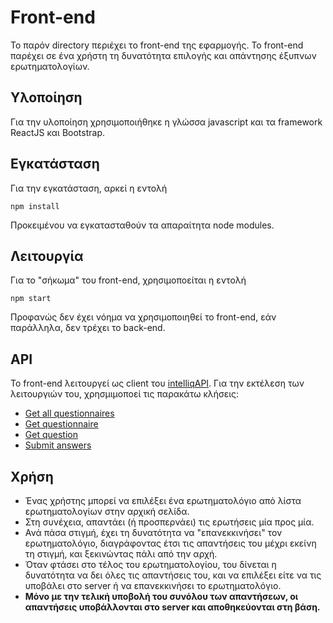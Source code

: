 # Front-end

Το παρόν directory περιέχει το front-end της εφαρμογής.
Το front-end παρέχει σε ένα χρήστη τη δυνατότητα επιλογής και απάντησης έξυπνων ερωτηματολογίων.

## Υλοποίηση
Για την υλοποίηση χρησιμοποιήθηκε η γλώσσα javascript και τα framework ReactJS και Bootstrap.

## Εγκατάσταση
Για την εγκατάσταση, αρκεί η εντολή
```
npm install
```
Προκειμένου να εγκατασταθούν τα απαραίτητα node modules.

## Λειτουργία
Για το "σήκωμα" του front-end, χρησιμοποείται η εντολή
```
npm start
```

Προφανώς δεν έχει νόημα να χρησιμοποιηθεί το front-end, εάν παράλληλα, δεν τρέχει το back-end.

## API

Το front-end λειτουργεί ως client του [intelliqAPI](https://documenter.getpostman.com/view/23942102/2s935mtRK8).
Για την εκτέλεση των λειτουργιών του, χρησμιμοποεί τις παρακάτω κλήσεις:
- [Get all questionnaires](https://documenter.getpostman.com/view/23942102/2s935mtRK8#92e6df54-e5b1-4bab-9561-e2e062ed5ef0)
- [Get questionnaire](https://documenter.getpostman.com/view/23942102/2s935mtRK8#2b168f62-4bfa-4d56-9b12-b9d95fac5503)
- [Get question](https://documenter.getpostman.com/view/23942102/2s935mtRK8#c4030d5a-bbcc-4b9b-b24d-45da61632b63)
- [Submit answers](https://documenter.getpostman.com/view/23942102/2s935mtRK8#46ad4a88-ee53-49b6-8b31-488e2e5ebc40)

## Χρήση

- Ένας χρήστης μπορεί να επιλέξει ένα ερωτηματολόγιο από λίστα ερωτηματολογίων στην αρχική σελίδα.
- Στη συνέχεια, απαντάει (ή προσπερνάει) τις ερωτήσεις μία προς μία.
- Ανά πάσα στιγμή, έχει τη δυνατότητα να "επανεκκινήσει" τον ερωτηματολόγιο, διαγράφοντας έτσι τις απαντήσεις του μέχρι εκείνη τη στιγμή, και ξεκινώντας πάλι από την αρχή.
- Όταν φτάσει στο τέλος του ερωτηματολογίου, του δίνεται η δυνατότητα να δει όλες τις απαντήσεις του, και να επιλέξει είτε να τις υποβάλει στο server ή να επανεκκινήσει το ερωτηματολόγιο.
- **Μόνο με την τελική υποβολή του συνόλου των απαντήσεων, οι απαντήσεις υποβάλλονται στο server και αποθηκεύονται στη βάση.**